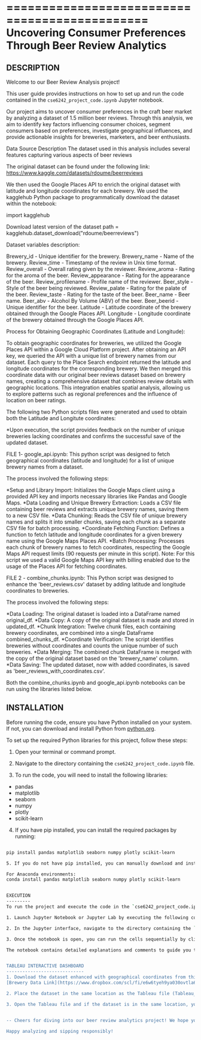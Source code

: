 ==============================================
Uncovering Consumer Preferences Through Beer Review Analytics
==============================================

DESCRIPTION
-----------
Welcome to our Beer Review Analysis project! 

This user guide provides instructions on how to set up and run the code contained in the `cse6242_project_code.ipynb` Jupyter notebook. 

Our project aims to uncover consumer preferences in the craft beer market by analyzing a dataset of 1.5 million beer reviews. Through this analysis, we aim to identify key factors influencing consumer choices, segment consumers based on preferences, investigate geographical influences, and provide actionable insights for breweries, marketers, and beer enthusiasts.

Data Source Description
The dataset used in this analysis includes several features capturing various aspects of beer reviews

The original dataset can be found under the following link:
https://www.kaggle.com/datasets/rdoume/beerreviews

We then used the Google Places API to enrich the original dataset with latitude and longitude coordinates for each brewery. We used the kagglehub Python package to programmatically download the dataset within the notebook:

import kagglehub

Download latest version of the dataset
path = kagglehub.dataset_download("rdoume/beerreviews")

Dataset variables description:

Brewery_id - Unique identifier for the brewery.
Brewery_name - Name of the brewery.
Review_time - Timestamp of the review in Unix time format.
Review_overall - Overall rating given by the reviewer.
Review_aroma - Rating for the aroma of the beer.
Review_appearance - Rating for the appearance of the beer.
Review_profilename - Profile name of the reviewer.
Beer_style - Style of the beer being reviewed.
Review_palate - Rating for the palate of the beer.
Review_taste - Rating for the taste of the beer.
Beer_name - Beer name.
Beer_abv - Alcohol By Volume (ABV) of the beer.
Beer_beerid - Unique identifier for the beer.
Latitude - Latitude coordinate of the brewery obtained through the Google Places API.
Longitude - Longitude coordinate of the brewery obtained through the Google Places API.

Process for Obtaining Geographic Coordinates (Latitude and Longitude):

To obtain geographic coordinates for breweries, we utilized the Google Places API within a Google Cloud Platform project. After obtaining an API key, we queried the API with a unique list of brewery names from our dataset. Each query to the Place Search endpoint returned the latitude and longitude coordinates for the corresponding brewery. We then merged this coordinate data with our original beer reviews dataset based on brewery names, creating a comprehensive dataset that combines review details with geographic locations. This integration enables spatial analysis, allowing us to explore patterns such as regional preferences and the influence of location on beer ratings.

The following two Python scripts files were generated and used to obtain both the Latitude and Longitute coordinates:


*Upon execution, the script provides feedback on the number of unique breweries lacking coordinates and confirms the successful save of the updated dataset.

FILE 1- google_api.ipynb:
This python script was designed to fetch geographical coordinates (latitude and longitude) for a list of unique brewery names from a dataset. 

The process involved the following steps:

*Setup and Library Import: Initializes the Google Maps client using a provided API key and imports necessary libraries like Pandas and Google Maps.
*Data Loading and Unique Brewery Extraction: Loads a CSV file containing beer reviews and extracts unique brewery names, saving them to a new CSV file.
*Data Chunking: Reads the CSV file of unique brewery names and splits it into smaller chunks, saving each chunk as a separate CSV file for batch processing.
*Coordinate Fetching Function: Defines a function to fetch latitude and longitude coordinates for a given brewery name using the Google Maps Places API.
*Batch Processing: Processes each chunk of brewery names to fetch coordinates, respecting the Google Maps API request limits (90 requests per minute in this script). 
Note: For this script we used a valid Google Maps API key with billing enabled due to the usage of the Places API for fetching coordinates.

FILE 2 - combine_chunks.ipynb: 
This Python script was designed to enhance the 'beer_reviews.csv' dataset by adding latitude and longitude coordinates to breweries. 

The process involved the following steps:

*Data Loading: The original dataset is loaded into a DataFrame named original_df.
*Data Copy: A copy of the original dataset is made and stored in updated_df.
*Chunk Integration: Twelve chunk files, each containing brewery coordinates, are combined into a single DataFrame combined_chunks_df.
*Coordinate Verification: The script identifies breweries without coordinates and counts the unique number of such breweries.
*Data Merging: The combined chunk DataFrame is merged with the copy of the original dataset based on the 'brewery_name' column.
*Data Saving: The updated dataset, now with added coordinates, is saved as 'beer_reviews_with_coordinates.csv'.

Both the combine_chunks.ipynb and google_api.ipynb notebooks can be run using the libraries listed below.

INSTALLATION
------------
Before running the code, ensure you have Python installed on your system. If not, you can download and install Python from [python.org](https://www.python.org/downloads/).

To set up the required Python libraries for this project, follow these steps:

1. Open your terminal or command prompt.

2. Navigate to the directory containing the `cse6242_project_code.ipynb` file.

3. To run the code, you will need to install the following libraries:

- pandas
- matplotlib
- seaborn
- numpy
- plotly
- scikit-learn 

4. If you have pip installed, you can install the required packages by running:

```bash 

pip install pandas matplotlib seaborn numpy plotly scikit-learn

5. If you do not have pip installed, you can manually download and install the required libraries from their official websites or use package managers like conda or apt.

For Anaconda environments:
conda install pandas matplotlib seaborn numpy plotly scikit-learn


EXECUTION
---------
To run the project and execute the code in the `cse6242_project_code.ipynb` notebook, follow these steps:

1. Launch Jupyter Notebook or Jupyter Lab by executing the following command in your terminal or command prompt: jupyter notebook or jupyter lab

2. In the Jupyter interface, navigate to the directory containing the `cse6242_project_code.ipynb` file and click on it to open the notebook.

3. Once the notebook is open, you can run the cells sequentially by clicking on each cell and pressing `Shift + Enter` or clicking the "Run" button in the toolbar.

The notebook contains detailed explanations and comments to guide you through each step of the analysis. By following these instructions, you'll be able to replicate the analysis and explore the insights derived from the craft beer review dataset.


TABLEAU INTERACTIVE DASHBOARD
-----------------------------
1. Download the dataset enhanced with geographical coordinates from this link:
[Brewery Data Link](https://www.dropbox.com/scl/fi/e6w6tyeh9ya030ovtla6g/beer_reviews_with_coordinates.csv?rlkey=p59f9axioxvthu8k63a1o8wlm&dl=1)

2. Place the dataset in the same location as the Tableau file (Tableau_Dashboard_File.twb)

3. Open the Tableau file and if the dataset is in the same location, you should be able to use the interactive Dashboard under the Cluster Analysis tab.


-- Cheers for diving into our beer review analytics project! We hope you find the insights as refreshing as a cold brew on a hot day. Whether you're a beer aficionado, a data enthusiast, or just curious about what the data reveals, we appreciate your interest. If you have any questions, feedback, or just want to chat about beer and data, please don't hesitate to reach out. Enjoy exploring and discovering the fascinating world of beer through analytics! --

Happy analyzing and sipping responsibly!

